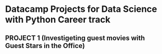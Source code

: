 # Datacamp Projects for Data Science with Python Career track
## PROJECT 1 (Investigeting guest movies with Guest Stars in the Office)

